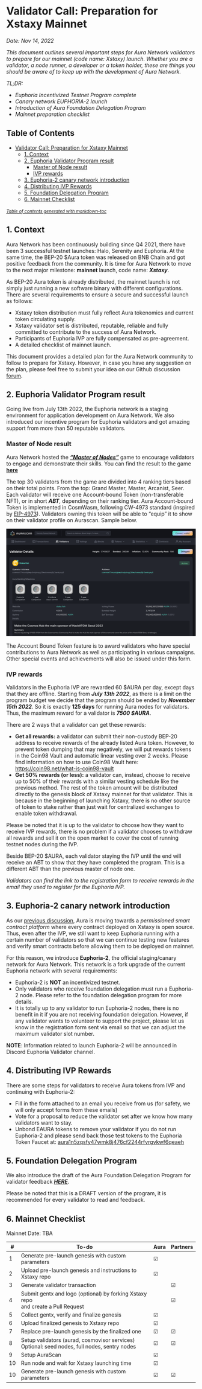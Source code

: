 # Validator Call: Preparation for Xstaxy Mainnet

*Date: Nov 14, 2022*

*This document outlines several important steps for Aura Network validators to prepare for our mainnet (code name: Xstaxy) launch. Whether you are a validator, a node runner, a developer or a token holder, these are things you should be aware of to keep up with the development of Aura Network.*

*TL;DR:*
- *Euphoria Incentivized Testnet Program complete*
- *Canary network EUPHORIA-2 launch*
- *Introduction of Aura Foundation Delegation Program*
- *Mainnet preparation checklist*

## Table of Contents
- [Validator Call: Preparation for Xstaxy Mainnet](#validator-call--preparation-for-xstaxy-mainnet)
  * [1. Context](#1-context)
  * [2. Euphoria Validator Program result](#2-euphoria-validator-program-result)
    + [Master of Node result](#master-of-node-result)
    + [IVP rewards](#ivp-rewards)
  * [3. Euphoria-2 canary network introduction](#3-euphoria-2-canary-network-introduction)
  * [4. Distributing IVP Rewards](#4-distributing-ivp-rewards)
  * [5. Foundation Delegation Program](#5-foundation-delegation-program)
  * [6. Mainnet Checklist](#6-mainnet-checklist)

<small><i><a href='http://ecotrust-canada.github.io/markdown-toc/'>Table of contents generated with markdown-toc</a></i></small>

## 1. Context

Aura Network has been continuously building since Q4 2021, there have been 3 successful testnet launches: Halo, Serenity and Euphoria. At the same time, the BEP-20 $Aura token was released on BNB Chain and got positive feedback from the community. It is time for Aura Network to move to the next major milestone: **mainnet** launch, code name: ***Xstaxy***. 

As BEP-20 Aura token is already distributed, the mainnet launch is not simply just running a new software binary with different configurations. There are several requirements to ensure a secure and successful launch as follows:
- Xstaxy token distribution must fully reflect Aura tokenomics and current token circulating supply.
- Xstaxy validator set is distributed, reputable, reliable and fully committed to contribute to the success of Aura Network.
- Participants of Euphoria IVP are fully compensated as pre-agreement.
- A detailed checklist of mainnet launch.

This document provides a detailed plan for the Aura Network community to follow to prepare for Xstaxy. However, in case you have any suggestion on the plan, please feel free to submit your idea on our Github discussion [forum](https://github.com/orgs/aura-nw/discussions).

## 2. Euphoria Validator Program result

Going live from July 13th 2022, the Euphoria network is a staging environment for application development on Aura Network. We also introduced our incentive program for Euphoria validators and got amazing support from more than 50 reputable validators. 

### Master of Node result

Aura Network hosted the [***“Master of Nodes”***](https://insight.aura.network/the-game-of-harmony-validator-campaign/) game to encourage validators to engage and demonstrate their skills. You can find the result to the game [**here**](https://docs.google.com/spreadsheets/d/1u0GcZjzvZGWOWfFLlAhr3s4UI7_9V1X3aYlCy3kk0GU/edit)

The top 30 validators from the game are divided into 4 ranking tiers based on their total points. From the top: Grand Master, Master, Arcanist, Seer. Each validator will receive one Account-bound Token (non-transferable NFT), or in short ***ABT***, depending on their ranking tier. Aura Account-bound Token is implemented in CosmWasm, following CW-4973 standard (inspired by [EIP-4973](https://eips.ethereum.org/EIPS/eip-4973)). Validators owning this token will be able to “equip” it to show on their validator profile on Aurascan. Sample below.

![Account-bound token sample](./Account-bound-sample.png)

The Account Bound Token feature is to award validators who have special contributions to Aura Network as well as participating in various campaigns. Other special events and achievements will also be issued under this form.

### IVP rewards

Validators in the Euphoria IVP are rewarded 60 $AURA per day, except days that they are offline. Starting from ***July 13th 2022***, as there is a limit on the program budget we decide that the program should be ended by ***November 15th 2022***. So it is exactly **125 days** for running Aura nodes for validators. Thus, the maximum reward for a validator is ***7500 $AURA***.

There are 2 ways that a validator can get these rewards:
- **Get all rewards:** a validator can submit their non-custody BEP-20 address to receive rewards of the already listed Aura token. However, to prevent token dumping that may negatively, we will put rewards tokens in the Coin98 Vault and automatic linear vesting over 2 weeks. Please find information on how to use Coin98 Vault here: https://coin98.net/what-is-coin98-vault
- **Get 50% rewards (or less):** a validator can, instead, choose to receive up to 50% of their rewards with a similar vesting schedule like the previous method. The rest of the token amount will be distributed directly to the genesis block of Xstaxy mainnet for that validator. This is because in the beginning of launching Xstaxy, there is no other source of token to stake rather than just wait for centralized exchanges to enable token withdrawal.

Please be noted that it is up to the validator to choose how they want to receive IVP rewards, there is no problem if a validator chooses to withdraw all rewards and sell it on the open market to cover the cost of running testnet nodes during the IVP.

Beside BEP-20 $AURA, each validator staying the IVP until the end will receive an ABT to show that they have completed the program. This is a different ABT than the previous master of node one.

*Validators can find the link to the registration form to receive rewards in the email they used to register for the Euphoria IVP.*

## 3. Euphoria-2 canary network introduction

As our [previous discussion](https://github.com/orgs/aura-nw/discussions/1), Aura is moving towards a *permissioned smart contract platform* where every contract deployed on Xstaxy is open source. Thus, even after the IVP, we still want to keep Euphoria running with a certain number of validators so that we can continue testing new features and verify smart contracts before allowing them to be deployed on mainnet.

For this reason, we introduce **Euphoria-2**, the official staging/canary network for Aura Network. This network is a fork upgrade of the current Euphoria network with several requirements:
- Euphoria-2 is **NOT** an incentivized testnet.
- Only validators who receive foundation delegation must run a Euphoria-2 node. Please refer to the foundation delegation program for more details.
- It is totally up to any validator to run Euphoria-2 nodes, there is no benefit in it if you are not receiving foundation delegation. However, if any validator wants to volunteer to support the project, please let us know in the registration form sent via email so that we can adjust the maximum validator slot number.

**NOTE**: Information related to launch Euphoria-2 will be announced in Discord Euphoria Validator channel.

## 4. Distributing IVP Rewards

There are some steps for validators to receive Aura tokens from IVP and continuing with Euphoria-2:
- Fill in the form attached to an email you receive from us (for safety, we will only accept forms from these emails)
- Vote for a proposal to reduce the validator set after we know how many validators want to stay.
- Unbond EAURA tokens to remove your validator if you do not run Euphoria-2 and please send back those test tokens to the Euphoria Token Faucet at: [aura1n5zqsfy47wmk8j476cf2244rfvrgvkwf6qeaeh](https://euphoria.aurascan.io/account/aura1n5zqsfy47wmk8j476cf2244rfvrgvkwf6qeaeh)

## 5. Foundation Delegation Program

We also introduce the draft of the Aura Foundation Delegation Program for validator feedback [***HERE***](https://github.com/aura-nw/mainnet-artifacts/blob/main/Foundation-delegation-program/README.md).

Please be noted that this is a DRAFT version of the program, it is recommended for every validator to read and feedback.

## 6. Mainnet Checklist

Mainnet Date: TBA

| #           | To-do | Aura   | Partners |
|----------------|---------------|---------------|----------------|
|1  |  Generate pre-launch genesis with custom parameters| &#9745; |    |
|2  |  Upload pre-launch genesis and instructions to Xstaxy repo| &#9745; |    |
|3  |  Generate validator transaction | |  &#9745;  |
|4  |  Submit gentx and logo (optional) by forking Xstaxy repo <br />and create a Pull Request|  | &#9745;   |
|5  |  Collect gentx, verify and finalize genesis| &#9745; |    |
|6  |  Upload finalized genesis to Xstaxy repo| &#9745; |    |
|7  |  Replace pre-launch genesis by the finalized one| &#9745; | &#9745;   |
|8  |  Setup validators (aurad, cosmovisor services)<br />Optional: seed nodes, full nodes, sentry nodes| &#9745; |  &#9745;  |
|9  |  Setup AuraScan | &#9745; |    |
|10  |  Run node and wait for Xstaxy launching time| &#9745; |    |
|10  |  Generate pre-launch genesis with custom parameters| &#9745; | &#9745;   |
